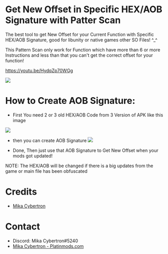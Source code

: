 # Get New Offset in Specific HEX/AOB Signature with Patter Scan
The best tool to get New Offset for your Current Function with Specific HEX/AOB Signature, good for libunity or native games other SO Files! ^_^

This Pattern Scan only work for Function which have more than 6 or more Instructions and less than that you can't get the correct offset for your function!

https://youtu.be/HydqZp70WGg

![](https://i.imgur.com/6YkVghi.png)


# How to Create AOB Signature:

- First You need 2 or 3 old HEX/AOB Code from 3 Version of APK like this image

![](https://i.imgur.com/7XsSei2.png)

- then you can create AOB Signature
![](https://i.imgur.com/92KMtaC.png)

- Done, Then just use that AOB Signature to Get New Offset when your mods got updated!


NOTE: The HEX/AOB will be changed if there is a big updates from the game or main file has been obfuscated


# Credits
* [Mika Cybertron](https://platinmods.com/members/mika-cybertron.43/)


# Contact
* Discord: Mika Cybertron#5240
* [Mika Cybertron - Platinmods.com](https://platinmods.com/members/mika-cybertron.43/)
